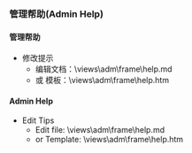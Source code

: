 

### 管理帮助(Admin Help)


#### 管理帮助

* 修改提示
  - 编辑文档：\views\adm\frame\help.md 
  - 或 模板：\views\adm\frame\help.htm


#### Admin Help

* Edit Tips
  - Edit file: \views\adm\frame\help.md 
  - or Template: \views\adm\frame\help.htm